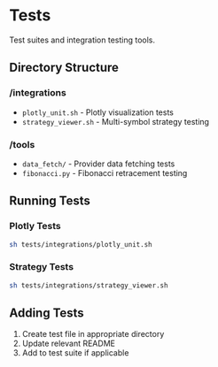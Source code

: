 # Tests

Test suites and integration testing tools.

## Directory Structure

### /integrations
- `plotly_unit.sh` - Plotly visualization tests
- `strategy_viewer.sh` - Multi-symbol strategy testing

### /tools
- `data_fetch/` - Provider data fetching tests
- `fibonacci.py` - Fibonacci retracement testing

## Running Tests

### Plotly Tests
```bash
sh tests/integrations/plotly_unit.sh
```

### Strategy Tests
```bash
sh tests/integrations/strategy_viewer.sh
```

## Adding Tests

1. Create test file in appropriate directory
2. Update relevant README
3. Add to test suite if applicable
